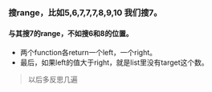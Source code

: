 ### 搜range，比如5,6,7,7,7,8,9,10 我们搜7。

#### 与其搜7的range，不如搜6和8的位置。
- 两个function各return一个left，一个right。
- 最后，如果left的值大于right，就是list里没有target这个数。

>以后多反思几遍
